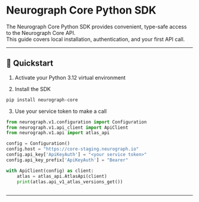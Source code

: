 # Neurograph Core Python SDK

The Neurograph Core Python SDK provides convenient, type-safe access to the Neurograph Core API.  
This guide covers local installation, authentication, and your first API call.

---

## 🚀 Quickstart

1. Activate your Python 3.12 virtual environment

2. Install the SDK

```bash
pip install neurograph-core
```

3. Use your service token to make a call
```python
from neurograph.v1.configuration import Configuration
from neurograph.v1.api_client import ApiClient
from neurograph.v1.api import atlas_api

config = Configuration()
config.host = "https://core-staging.neurograph.io"
config.api_key['ApiKeyAuth'] = "<your service token>"
config.api_key_prefix['ApiKeyAuth'] = "Bearer"

with ApiClient(config) as client:
    atlas = atlas_api.AtlasApi(client)
    print(atlas.api_v1_atlas_versions_get())
    
```
---
